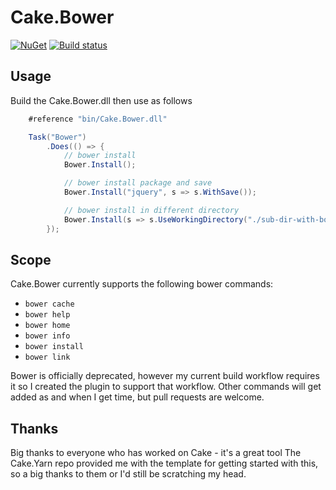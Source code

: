 # Cake.Bower

[![NuGet](https://img.shields.io/nuget/v/Cake.Bower.svg)](https://www.nuget.org/packages/Cake.Bower/) [![Build status](https://ci.appveyor.com/api/projects/status/17x9uhlfja50wdk3?svg=true)](https://ci.appveyor.com/project/cakecontrib/cake-bower)

## Usage

Build the Cake.Bower.dll then use as follows

```c#
    #reference "bin/Cake.Bower.dll"

    Task("Bower")
        .Does(() => {
            // bower install
            Bower.Install();

            // bower install package and save
            Bower.Install("jquery", s => s.WithSave());

            // bower install in different directory
            Bower.Install(s => s.UseWorkingDirectory("./sub-dir-with-bower.json/"));
        });
```

## Scope
Cake.Bower currently supports the following bower commands:

* ```bower cache```
* ```bower help```
* ```bower home```
* ```bower info```
* ```bower install```
* ```bower link```

Bower is officially deprecated, however my current build workflow requires it so I created the plugin to support that workflow.
Other commands will get added as and when I get time, but pull requests are welcome.

## Thanks
Big thanks to everyone who has worked on Cake - it's a great tool
The Cake.Yarn repo provided me with the template for getting started with this, so a big thanks to them or I'd still be scratching my head.